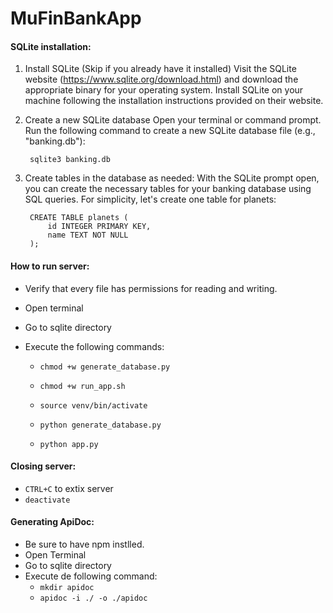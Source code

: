 # MuFinBankApp


#### SQLite installation:
1. Install SQLite (Skip if you already have it installed)
    Visit the SQLite website (https://www.sqlite.org/download.html) and download the appropriate binary for your operating system.
    Install SQLite on your machine following the installation instructions provided on their website.

2. Create a new SQLite database
    Open your terminal or command prompt.
    Run the following command to create a new SQLite database file (e.g., "banking.db"):
        
        sqlite3 banking.db

3. Create tables in the database as needed:
    With the SQLite prompt open, you can create the necessary tables for your banking database using SQL queries. For simplicity, let's create one table for planets:
        
        CREATE TABLE planets (
            id INTEGER PRIMARY KEY,
            name TEXT NOT NULL
        );
        

#### How to run server:
* Verify that every file has permissions for reading and writing.
* Open terminal 
* Go to sqlite directory
* Execute the following commands:

    - `chmod +w generate_database.py`
    - `chmod +w run_app.sh`

    - `source venv/bin/activate`
    - `python generate_database.py`
    - `python app.py`

#### Closing server:
- `CTRL+C` to extix server
- `deactivate`


#### Generating ApiDoc:
* Be sure to have npm instlled.
* Open Terminal
* Go to sqlite directory
* Execute de following command:
    - `mkdir apidoc`
    - `apidoc -i ./ -o ./apidoc`
